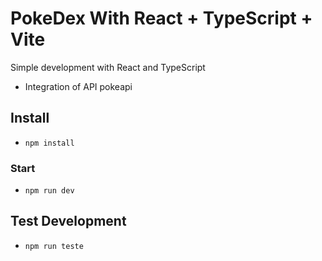 # PokeDex With React + TypeScript + Vite

Simple development with React and TypeScript
  - Integration of API pokeapi
  
## Install
- `npm install`

### Start

- `npm run dev`

## Test Development
- `npm run teste `